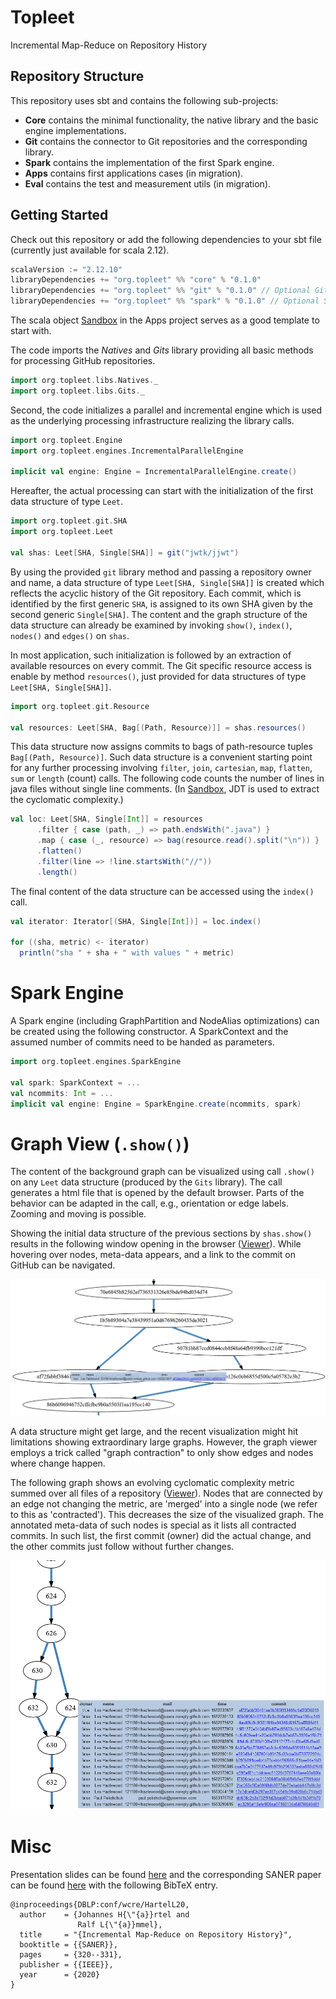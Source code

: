 # Topleet
Incremental Map-Reduce on Repository History

## Repository Structure

This repository uses sbt and contains the following sub-projects: 
* **Core** contains the minimal functionality, the native library
and the basic engine implementations.
* **Git** contains the connector to Git repositories and the
corresponding library.
* **Spark** contains the implementation of the first Spark engine.
* **Apps** contains first applications cases (in migration).
* **Eval** contains the test and measurement utils (in migration).

## Getting Started
Check out this repository or add the following dependencies to your sbt file (currently just available for scala 2.12).
```scala
scalaVersion := "2.12.10"
libraryDependencies += "org.topleet" %% "core" % "0.1.0"
libraryDependencies += "org.topleet" %% "git" % "0.1.0" // Optional Git
libraryDependencies += "org.topleet" %% "spark" % "0.1.0" // Optional Spark
```

The scala object [Sandbox](apps/src/main/scala/org/topleet/apps/Sandbox.scala)
in the Apps project serves as a good template to start with. 

The code imports the *Natives* and *Gits* library providing all basic
methods for processing GitHub repositories. 
```scala
import org.topleet.libs.Natives._
import org.topleet.libs.Gits._
```
Second, the code initializes a parallel and incremental engine 
which is used as the underlying processing infrastructure
realizing the library calls.
```scala
import org.topleet.Engine
import org.topleet.engines.IncrementalParallelEngine

implicit val engine: Engine = IncrementalParallelEngine.create()
```
Hereafter, the actual processing can start with the initialization of
the first data structure of type `Leet`.
```scala
import org.topleet.git.SHA
import org.topleet.Leet

val shas: Leet[SHA, Single[SHA]] = git("jwtk/jjwt")
```
By using the provided `git` library method and passing a repository owner and
name, a data structure of type `Leet[SHA, Single[SHA]]` is created which reflects
the acyclic history of the Git repository. 
Each commit, which is identified by the first generic `SHA`, is assigned to its
own SHA given by the second generic `Single[SHA]`. 
The content and the graph structure of the data structure can already be 
examined by invoking `show()`, `index()`, `nodes()` and `edges()` on `shas`.

In most application, such initialization is followed by an extraction
of available resources on every commit. 
The Git specific resource access is enable by method `resources()`, 
just provided for data structures of type `Leet[SHA, Single[SHA]]`.
   
```scala
import org.topleet.git.Resource

val resources: Leet[SHA, Bag[(Path, Resource)]] = shas.resources()
```

This data structure now assigns commits to bags 
of path-resource tuples `Bag[(Path, Resource)]`. Such data structure
is a convenient starting point for any further processing 
involving `filter`, `join`, `cartesian`, `map`, `flatten`, `sum` or `length` (count) calls.
The following code counts the number 
of lines in java files without single line comments. (In [Sandbox](apps/src/main/scala/org/topleet/apps/Sandbox.scala), JDT is used to extract the cyclomatic complexity.)   

```scala
val loc: Leet[SHA, Single[Int]] = resources
      .filter { case (path, _) => path.endsWith(".java") }
      .map { case (_, resource) => bag(resource.read().split("\n")) }
      .flatten()
      .filter(line => !line.startsWith("//"))
      .length()
```

The final content of the data structure can be accessed using the `index()` call.
```scala
val iterator: Iterator[(SHA, Single[Int])] = loc.index()

for ((sha, metric) <- iterator)
  println("sha " + sha + " with values " + metric)
```
# Spark Engine
A Spark engine (including GraphPartition and NodeAlias optimizations)
can be created using the following constructor. A SparkContext and 
the assumed number of commits need to be handed as parameters.  
```scala
import org.topleet.engines.SparkEngine

val spark: SparkContext = ...
val ncommits: Int = ...
implicit val engine: Engine = SparkEngine.create(ncommits, spark)
```

# Graph View (`.show()`)

The content of the background graph can be visualized using
call `.show()` on any `Leet` data structure (produced by the `Gits` library). 
The call generates a html file that is opened by
the default browser. Parts of the behavior can be adapted in the call, e.g., orientation or edge labels.
Zooming and moving is possible. 

Showing the initial data structure of the previous sections by `shas.show()`
results in the following window opening in the browser ([Viewer](content/viewer1.html)). While hovering over nodes,
meta-data appears, and a link to the commit on GitHub can be navigated.  

![Alt text](content/graph1.png?raw=true "")

A data structure might get large, and the recent visualization might hit limitations
showing extraordinary large graphs. However, the graph viewer employs
a trick called "graph contraction" to only show edges and nodes
where change happen. 

The following graph shows an evolving cyclomatic complexity metric
summed over all files of a repository ([Viewer](content/viewer2.html)). 
Nodes that are connected by an
edge not changing the metric, are 'merged' into a single node (we refer to this as 'contracted').
This decreases the size of the visualized graph. The annotated meta-data of such 
nodes is special as it lists all contracted commits. In such list, the first commit (owner)
did the actual change, and the other commits just follow without further changes.

![Alt text](content/graph2.png?raw=true "")

# Misc
Presentation slides can be found [here](content/slides.pdf)
and the corresponding SANER paper can be found [here](content/paper.pdf)
with the following BibTeX entry. 
```
@inproceedings{DBLP:conf/wcre/HartelL20,
  author    = {Johannes H{\"{a}}rtel and
               Ralf L{\"{a}}mmel},
  title     = "{Incremental Map-Reduce on Repository History}",
  booktitle = {{SANER}},
  pages     = {320--331},
  publisher = {{IEEE}},
  year      = {2020}
}
```
